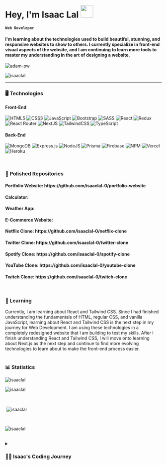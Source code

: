 <h1> Hey, I'm Isaac Lal  <img src="https://media.giphy.com/media/hvRJCLFzcasrR4ia7z/giphy.gif" width="40px"></h1>

**`Web Developer`**

<h4>I'm learning about the technologies used to build beautiful, stunning, and responsive websites to show to others. I currently specialize in front-end visual aspects of the website, and I am continuing to learn more tools to master my understanding in the art of designing a website.</h4>

<p><img align="center" src="https://github.com/Adam-pw/Adam-pw/blob/main/animation_500_kxa883sd.gif" alt="adam-pw" /></p>

<img src="https://komarev.com/ghpvc/?username=isaaclal-0&label=Profile%20views&color=0e75b6&style=flat"
    alt="isaaclal" />
  
---
<!--
<h3 align="left">🖥️ Technologies</h3>
<p align="left">
<img src="https://raw.githubusercontent.com/devicons/devicon/master/icons/html5/html5-original-wordmark.svg" alt="html5" width="50" height="50"/> 
<img src="https://raw.githubusercontent.com/devicons/devicon/master/icons/css3/css3-original-wordmark.svg" alt="css3" width="50" height="50"/> 
<img src="https://raw.githubusercontent.com/devicons/devicon/master/icons/javascript/javascript-original.svg" alt="javascript" width="50" height="50"/>
<img src="https://raw.githubusercontent.com/devicons/devicon/master/icons/typescript/typescript-original.svg" alt="typescript" width="50" height="50"/> 
<img src="https://raw.githubusercontent.com/devicons/devicon/master/icons/sass/sass-original.svg" alt="sass" width="50" height="50"/>
<img src="https://cdn.jsdelivr.net/gh/devicons/devicon/icons/tailwindcss/tailwindcss-plain.svg" alt="tailwind" width="50" height="50" /> 
<img src="https://raw.githubusercontent.com/devicons/devicon/master/icons/react/react-original-wordmark.svg" alt="react" width="50" height="50"/>
<img src="https://cdn.jsdelivr.net/gh/devicons/devicon/icons/nextjs/nextjs-original-wordmark.svg" alt="nextjs" width="50" height="50"/>
<img src="https://cdn.jsdelivr.net/gh/devicons/devicon/icons/nodejs/nodejs-plain-wordmark.svg" alt="nodejs" width="50" height="50" />
<img src="https://cdn.jsdelivr.net/gh/devicons/devicon/icons/firebase/firebase-plain.svg" alt="firebase" width="50" height="50"/>
<img src="https://cdn.jsdelivr.net/gh/devicons/devicon/icons/vscode/vscode-original.svg" alt="vscode" width="50" height="50"/>
</p>
-->

<h3> 🖥️ Technologies </h3>
<h4> Front-End </h4>

![HTML5](https://img.shields.io/badge/html5-%23E34F26.svg?style=for-the-badge&logo=html5&logoColor=white) 
![CSS3](https://img.shields.io/badge/css3-%231572B6.svg?style=for-the-badge&logo=css3&logoColor=white) 
![JavaScript](https://img.shields.io/badge/javascript-yellow.svg?style=for-the-badge&logo=javascript&logoColor=white)
![Bootstrap](https://img.shields.io/badge/bootstrap-%23563D7C.svg?style=for-the-badge&logo=bootstrap&logoColor=white) 
![SASS](https://img.shields.io/badge/SASS-hotpink.svg?style=for-the-badge&logo=SASS&logoColor=white) 
![React](https://img.shields.io/badge/react-%2320232a.svg?style=for-the-badge&logo=react&logoColor=%2361DAFB) 
![Redux](https://img.shields.io/badge/redux-violet.svg?style=for-the-badge&logo=redux&logoColor=purple) 
![React Router](https://img.shields.io/badge/React_Router-CA4245?style=for-the-badge&logo=react-router&logoColor=white) 
![NextJS](https://img.shields.io/badge/Next-black?style=for-the-badge&logo=next.js&logoColor=white) 
![TailwindCSS](https://img.shields.io/badge/tailwindcss-%2338B2AC.svg?style=for-the-badge&logo=tailwind-css&logoColor=white) 
![TypeScript](https://img.shields.io/badge/typescript-%23007ACC.svg?style=for-the-badge&logo=typescript&logoColor=white) 

<h4>Back-End</h4>

![MongoDB](https://img.shields.io/badge/MongoDB-%234ea94b.svg?style=for-the-badge&logo=mongodb&logoColor=white) 
![Express.js](https://img.shields.io/badge/express.js-%23404d59.svg?style=for-the-badge&logo=express&logoColor=%2361DAFB)
![NodeJS](https://img.shields.io/badge/node.js-6DA55F?style=for-the-badge&logo=node.js&logoColor=white)
![Prisma](https://img.shields.io/badge/prisma-navy.svg?style=for-the-badge&logo=prisma&logoColor=white) 
![Firebase](https://img.shields.io/badge/firebase-%23039BE5.svg?style=for-the-badge&logo=firebase) 
![NPM](https://img.shields.io/badge/NPM-%23000000.svg?style=for-the-badge&logo=npm&logoColor=white)
![Vercel](https://img.shields.io/badge/vercel-%23000000.svg?style=for-the-badge&logo=vercel&logoColor=white)
![Heroku](https://img.shields.io/badge/heroku-%23430098.svg?style=for-the-badge&logo=heroku&logoColor=white)



<br>

<h3>👔 Polished Repositories</h3>

<h4>Portfolio Website: https://github.com/isaaclal-0/portfolio-website</h4>
<h4>Calculator: </h4>
<h4>Weather App: </h4>
<h4>E-Commerce Website: </h4>
<h4>Netflix Clone: https://github.com/isaaclal-0/netflix-clone</h4>
<h4>Twitter Clone: https://github.com/isaaclal-0/twitter-clone</h4>
<h4>Spotify Clone: https://github.com/isaaclal-0/spotify-clone</h4>
<h4>YouTube Clone: https://github.com/isaaclal-0/youtube-clone</h4>
<h4>Twitch Clone: https://github.com/isaaclal-0/twitch-clone</h4>

<br>

<h3 align="left">📝 Learning</h3>
<p>
Currently, I am learning about React and Tailwind CSS. Since I had finished understanding the fundamentals of HTML, regular CSS, and vanilla JavaScript, learning about React and Tailwind CSS is the next step in my journey for Web Development. I am using these technologies in a completely redesigned website that I am building to test my skills. After I finish understanding React and Tailwind CSS, I will move onto learning about Next.js as the next step and continue to find more evolving technologies to learn about to make the front-end process easier. 

<br>
    <br>
    
<!-- STATS -->
<h3 align="left">📊 Statistics</h3>
<p> <img src="https://github-profile-trophy.vercel.app/?username=isaaclal-0&theme=darkhub" alt="isaaclal" /></a> </p>

<p><img align="center" src="https://github-readme-stats.vercel.app/api/top-langs?username=isaaclal-0&show_icons=true&locale=en&bg_color=0d1117&text_color=ffffff&layout=compact" alt="isaaclal" 
    bg_color=#808080/></p>

<br>

<p>&nbsp;<img align="center" src="https://github-readme-stats.vercel.app/api?username=isaaclal-0&show_icons=true&locale=en&bg_color=0d1117&text_color=ffffff&repo=convoychat"
    alt="isaaclal" /></p>

<br>

<p><img align="center" src="https://github-readme-streak-stats.herokuapp.com/?user=isaaclal-0&theme=dark&background=0d1117&date_format=M%20j%5B%2C%20Y%5D" alt="isaaclal" /></p>

<br>

<details>
 <summary><h3>👨‍💻 Isaac's Coding Journey</h3></summary>
  <p>I was always fascinated with websites ever since I was a kid watching videos on youtube.com, searching things up on google.com, playing games on multiple websites, and more. I loved how technology made the ideas of websites come to life, but I never really understood how it was made. I knew I wanted to be a part of the process for years, but I really haven't gotten my head engaged in it until August 2022.</p>

<p>With the goal of creating my own professional website, I had decided to learn about HTML and CSS to start. These two technologies helped me to create a very basic website with limited functionality, but still looked decent. After that, I have devoted most of my time in mastering JavaScript and concepts like if-statements, for-loops, logic, and transitioning into learning about Data Structures & Algorithms, along with the Document Object Model (DOM). After JavaScript was done, I am now using my time to learn everything about React and styling with Tailwind CSS.</p>

<p>In my experience being a front-end developer, I have loved all the technologies that I am using and how it's evolving my creativity and making me more efficient overall and unlocking my designing potential. I am now mastering my craft in front-end development by learning Next.js and other tools that will speed up the production of design. I definitely am loving the process of Web Development and it really helps me to appreciate the product that I create in the end.</p>
